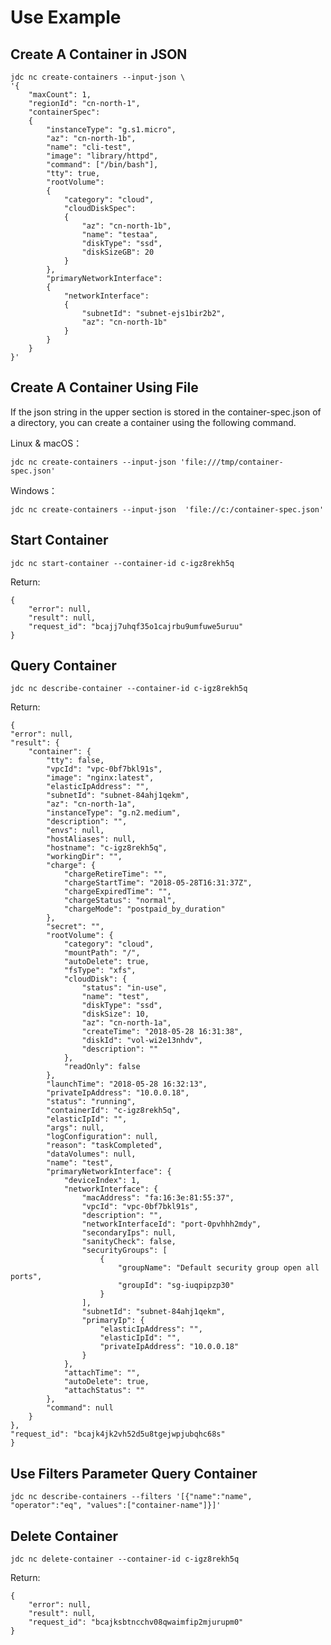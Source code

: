 
# Use Example

## Create A Container in JSON

	jdc nc create-containers --input-json \
    '{
        "maxCount": 1, 
        "regionId": "cn-north-1",
        "containerSpec": 
        {
            "instanceType": "g.s1.micro", 
            "az": "cn-north-1b",  
            "name": "cli-test",
            "image": "library/httpd",
            "command": ["/bin/bash"],
            "tty": true,
            "rootVolume": 
            {
                "category": "cloud", 
                "cloudDiskSpec": 
                {
                    "az": "cn-north-1b", 
                    "name": "testaa", 
                    "diskType": "ssd", 
                    "diskSizeGB": 20
                }
            }, 
            "primaryNetworkInterface": 
            {
                "networkInterface": 
                {
                    "subnetId": "subnet-ejs1bir2b2", 
                    "az": "cn-north-1b"
                }
            }
        }
    }'
   

## Create A Container Using File

If the json string in the upper section is stored in the container-spec.json of a directory, you can create a container using the following command.

Linux & macOS：

	jdc nc create-containers --input-json 'file:///tmp/container-spec.json'
   

Windows：

	jdc nc create-containers --input-json  'file://c:/container-spec.json'
   

## Start Container

	jdc nc start-container --container-id c-igz8rekh5q
Return:

	{
	    "error": null,
	    "result": null,
	    "request_id": "bcajj7uhqf35o1cajrbu9umfuwe5uruu"
	}
   

## Query Container

	jdc nc describe-container --container-id c-igz8rekh5q
Return: 

	{
    "error": null,
    "result": {
        "container": {
            "tty": false,
            "vpcId": "vpc-0bf7bkl91s",
            "image": "nginx:latest",
            "elasticIpAddress": "",
            "subnetId": "subnet-84ahj1qekm",
            "az": "cn-north-1a",
            "instanceType": "g.n2.medium",
            "description": "",
            "envs": null,
            "hostAliases": null,
            "hostname": "c-igz8rekh5q",
            "workingDir": "",
            "charge": {
                "chargeRetireTime": "",
                "chargeStartTime": "2018-05-28T16:31:37Z",
                "chargeExpiredTime": "",
                "chargeStatus": "normal",
                "chargeMode": "postpaid_by_duration"
            },
            "secret": "",
            "rootVolume": {
                "category": "cloud",
                "mountPath": "/",
                "autoDelete": true,
                "fsType": "xfs",
                "cloudDisk": {
                    "status": "in-use",
                    "name": "test",
                    "diskType": "ssd",
                    "diskSize": 10,
                    "az": "cn-north-1a",
                    "createTime": "2018-05-28 16:31:38",
                    "diskId": "vol-wi2e13nhdv",
                    "description": ""
                },
                "readOnly": false
            },
            "launchTime": "2018-05-28 16:32:13",
            "privateIpAddress": "10.0.0.18",
            "status": "running",
            "containerId": "c-igz8rekh5q",
            "elasticIpId": "",
            "args": null,
            "logConfiguration": null,
            "reason": "taskCompleted",
            "dataVolumes": null,
            "name": "test",
            "primaryNetworkInterface": {
                "deviceIndex": 1,
                "networkInterface": {
                    "macAddress": "fa:16:3e:81:55:37",
                    "vpcId": "vpc-0bf7bkl91s",
                    "description": "",
                    "networkInterfaceId": "port-0pvhhh2mdy",
                    "secondaryIps": null,
                    "sanityCheck": false,
                    "securityGroups": [
                        {
                            "groupName": "Default security group open all ports",
                            "groupId": "sg-iuqpipzp30"
                        }
                    ],
                    "subnetId": "subnet-84ahj1qekm",
                    "primaryIp": {
                        "elasticIpAddress": "",
                        "elasticIpId": "",
                        "privateIpAddress": "10.0.0.18"
                    }
                },
                "attachTime": "",
                "autoDelete": true,
                "attachStatus": ""
            },
            "command": null
        }
    },
    "request_id": "bcajk4jk2vh52d5u8tgejwpjubqhc68s"
	}
	
	
## Use Filters Parameter Query Container

 	jdc nc describe-containers --filters '[{"name":"name", "operator":"eq", "values":["container-name"]}]'
  

## Delete Container

	jdc nc delete-container --container-id c-igz8rekh5q
Return: 

	{
	    "error": null,
	    "result": null,
	    "request_id": "bcajksbtncchv08qwaimfip2mjurupm0"
	}